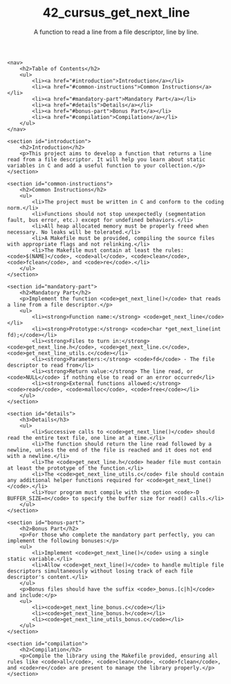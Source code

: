 <!DOCTYPE html>
<html lang="en">
<head>
    <meta charset="UTF-8">
    <meta name="viewport" content="width=device-width, initial-scale=1.0">
</head>
<body>
    <header>
        <h1>42_cursus_get_next_line</h1>
        <p>A function to read a line from a file descriptor, line by line.</p>
    </header>

    <nav>
        <h2>Table of Contents</h2>
        <ul>
            <li><a href="#introduction">Introduction</a></li>
            <li><a href="#common-instructions">Common Instructions</a></li>
            <li><a href="#mandatory-part">Mandatory Part</a></li>
            <li><a href="#details">Details</a></li>
            <li><a href="#bonus-part">Bonus Part</a></li>
            <li><a href="#compilation">Compilation</a></li>
        </ul>
    </nav>

    <section id="introduction">
        <h2>Introduction</h2>
        <p>This project aims to develop a function that returns a line read from a file descriptor. It will help you learn about static variables in C and add a useful function to your collection.</p>
    </section>

    <section id="common-instructions">
        <h2>Common Instructions</h2>
        <ul>
            <li>The project must be written in C and conform to the coding norm.</li>
            <li>Functions should not stop unexpectedly (segmentation fault, bus error, etc.) except for undefined behaviors.</li>
            <li>All heap allocated memory must be properly freed when necessary. No leaks will be tolerated.</li>
            <li>A Makefile must be provided, compiling the source files with appropriate flags and not relinking.</li>
            <li>The Makefile must contain at least the rules: <code>$(NAME)</code>, <code>all</code>, <code>clean</code>, <code>fclean</code>, and <code>re</code>.</li>
        </ul>
    </section>

    <section id="mandatory-part">
        <h2>Mandatory Part</h2>
        <p>Implement the function <code>get_next_line()</code> that reads a line from a file descriptor.</p>
        <ul>
            <li><strong>Function name:</strong> <code>get_next_line</code></li>
            <li><strong>Prototype:</strong> <code>char *get_next_line(int fd);</code></li>
            <li><strong>Files to turn in:</strong> <code>get_next_line.h</code>, <code>get_next_line.c</code>, <code>get_next_line_utils.c</code></li>
            <li><strong>Parameters:</strong> <code>fd</code> - The file descriptor to read from</li>
            <li><strong>Return value:</strong> The line read, or <code>NULL</code> if nothing else to read or an error occurred</li>
            <li><strong>External functions allowed:</strong> <code>read</code>, <code>malloc</code>, <code>free</code></li>
        </ul>
    </section>

    <section id="details">
        <h3>Details</h3>
        <ul>
            <li>Successive calls to <code>get_next_line()</code> should read the entire text file, one line at a time.</li>
            <li>The function should return the line read followed by a newline, unless the end of the file is reached and it does not end with a newline.</li>
            <li>The <code>get_next_line.h</code> header file must contain at least the prototype of the function.</li>
            <li>The <code>get_next_line_utils.c</code> file should contain any additional helper functions required for <code>get_next_line()</code>.</li>
            <li>Your program must compile with the option <code>-D BUFFER_SIZE=n</code> to specify the buffer size for read() calls.</li>
        </ul>
    </section>

    <section id="bonus-part">
        <h2>Bonus Part</h2>
        <p>For those who complete the mandatory part perfectly, you can implement the following bonuses:</p>
        <ul>
            <li>Implement <code>get_next_line()</code> using a single static variable.</li>
            <li>Allow <code>get_next_line()</code> to handle multiple file descriptors simultaneously without losing track of each file descriptor's content.</li>
        </ul>
        <p>Bonus files should have the suffix <code>_bonus.[c|h]</code> and include:</p>
        <ul>
            <li><code>get_next_line_bonus.c</code></li>
            <li><code>get_next_line_bonus.h</code></li>
            <li><code>get_next_line_utils_bonus.c</code></li>
        </ul>
    </section>

    <section id="compilation">
        <h2>Compilation</h2>
        <p>Compile the library using the Makefile provided, ensuring all rules like <code>all</code>, <code>clean</code>, <code>fclean</code>, and <code>re</code> are present to manage the library properly.</p>
    </section>
</body>
</html>
